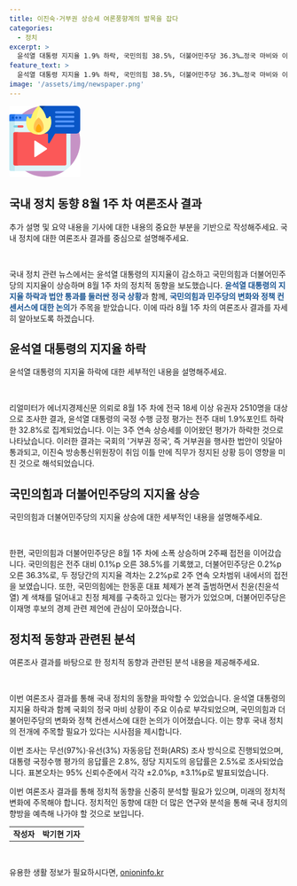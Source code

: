 ```yaml
---
title: 이진숙·거부권 상승세 여론풍향계의 발목을 잡다
categories:
  - 정치
excerpt: >
  윤석열 대통령 지지율 1.9% 하락, 국민의힘 38.5%, 더불어민주당 36.3%…정국 마비와 이진숙 위원장 취임 후 정지로 분석. 국민의힘은 한동훈 표 인선, 민주당은 금융투자소득세 완화 등으로 지지율 상승. 여론조사 전문업체 리얼미터에 따르면, 윤 대통령 지지율 32.8%로 상승세 멈추고 하락. 국회의 거부권 정국과 이진숙 위원장의 정지가 영향을 미친 것으로 분석.
feature_text: >
  윤석열 대통령 지지율 1.9% 하락, 국민의힘 38.5%, 더불어민주당 36.3%…정국 마비와 이진숙 위원장 취임 후 정지로 분석. 국민의힘은 한동훈 표 인선, 민주당은 금융투자소득세 완화 등으로 지지율 상승. 여론조사 전문업체 리얼미터에 따르면, 윤 대통령 지지율 32.8%로 상승세 멈추고 하락. 국회의 거부권 정국과 이진숙 위원장의 정지가 영향을 미친 것으로 분석.
image: '/assets/img/newspaper.png'
---
```


<p><img src="/assets/img/news.png" alt="rentncar 속보" /></p>

<h2 data-ke-size="size26">국내 정치 동향 8월 1주 차 여론조사 결과</h2>

<p data-ke-size="size16">추가 설명 및 요약 내용을 기사에 대한 내용의 중요한 부분을 기반으로 작성해주세요. 국내 정치에 대한 여론조사 결과를 중심으로 설명해주세요.</p>

<p><br></p>

<p>국내 정치 관련 뉴스에서는 윤석열 대통령의 지지율이 감소하고 국민의힘과 더불어민주당의 지지율이 상승하며 8월 1주 차의 정치적 동향을 보도했습니다. <b><span style="color: #1a5490;">윤석열 대통령의 지지율 하락과 법안 통과를 둘러싼 정국 상황</span></b>과 함께, <b><span style="color: #1a5490;">국민의힘과 민주당의 변화와 정책 컨센서스에 대한 논의</span></b>가 주목을 받았습니다. 이에 따라 8월 1주 차의 여론조사 결과를 자세히 알아보도록 하겠습니다.</p>

<h2 data-ke-size="size26">윤석열 대통령의 지지율 하락</h2>

<p data-ke-size="size16">윤석열 대통령의 지지율 하락에 대한 세부적인 내용을 설명해주세요.</p>

<p><br></p>

<p>리얼미터가 에너지경제신문 의뢰로 8월 1주 차에 전국 18세 이상 유권자 2510명을 대상으로 조사한 결과, 윤석열 대통령의 국정 수행 긍정 평가는 전주 대비 1.9%포인트 하락한 32.8%로 집계되었습니다. 이는 3주 연속 상승세를 이어왔던 평가가 하락한 것으로 나타났습니다. 이러한 결과는 국회의 '거부권 정국', 즉 거부권을 행사한 법안이 잇달아 통과되고, 이진숙 방송통신위원장이 취임 이틀 만에 직무가 정지된 상황 등이 영향을 미친 것으로 해석되었습니다.</p>

<h2 data-ke-size="size26">국민의힘과 더불어민주당의 지지율 상승</h2>

<p data-ke-size="size16">국민의힘과 더불어민주당의 지지율 상승에 대한 세부적인 내용을 설명해주세요.</p>

<p><br></p>

<p>한편, 국민의힘과 더불어민주당은 8월 1주 차에 소폭 상승하며 2주째 접전을 이어갔습니다. 국민의힘은 전주 대비 0.1%p 오른 38.5%를 기록했고, 더불어민주당은 0.2%p 오른 36.3%로, 두 정당간의 지지율 격차는 2.2%p로 2주 연속 오차범위 내에서의 접전을 보였습니다. 또한, 국민의힘에는 한동훈 대표 체제가 본격 출범하면서 친윤(친윤석열) 계 색채를 덜어내고 친정 체제를 구축하고 있다는 평가가 있었으며, 더불어민주당은 이재명 후보의 경제 관련 제언에 관심이 모아졌습니다.</p>

<h2 data-ke-size="size26">정치적 동향과 관련된 분석</h2>

<p data-ke-size="size16">여론조사 결과를 바탕으로 한 정치적 동향과 관련된 분석 내용을 제공해주세요.</p>

<p><br></p>

<p>이번 여론조사 결과를 통해 국내 정치의 동향을 파악할 수 있었습니다. 윤석열 대통령의 지지율 하락과 함께 국회의 정국 마비 상황이 주요 이슈로 부각되었으며, 국민의힘과 더불어민주당의 변화와 정책 컨센서스에 대한 논의가 이어졌습니다. 이는 향후 국내 정치의 전개에 주목할 필요가 있다는 시사점을 제시합니다.</p>

<p>이번 조사는 무선(97%)·유선(3%) 자동응답 전화(ARS) 조사 방식으로 진행되었으며, 대통령 국정수행 평가의 응답률은 2.8%, 정당 지지도의 응답률은 2.5%로 조사되었습니다. 표본오차는 95% 신뢰수준에서 각각 ±2.0%p, ±3.1%p로 발표되었습니다.</p>

<p>이번 여론조사 결과를 통해 정치적 동향을 신중히 분석할 필요가 있으며, 미래의 정치적 변화에 주목해야 합니다. 정치적인 동향에 대한 더 많은 연구와 분석을 통해 국내 정치의 향방을 예측해 나가야 할 것으로 보입니다.</p>

<table>
  <tr>
    <td style="text-align: center; height: 17px;"><b>작성자</b></td>
    <td style="text-align: center; height: 17px;"><b>박기현 기자</b></td>
  </tr>
</table>

<p data-ke-size="size16">&nbsp;</p>
유용한 생활 정보가 필요하시다면, <a href="https://onioninfo.kr" rel="dofollow">onioninfo.kr</a>


